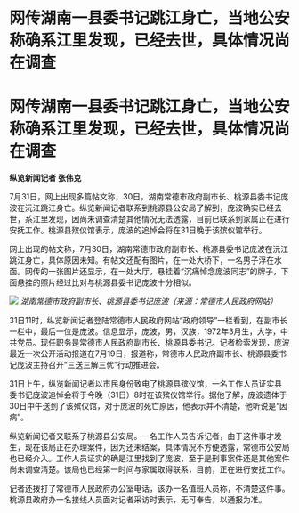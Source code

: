 # 网传湖南一县委书记跳江身亡，当地公安称确系江里发现，已经去世，具体情况尚在调查

# 网传湖南一县委书记跳江身亡，当地公安称确系江里发现，已经去世，具体情况尚在调查

**纵览新闻记者 张伟克**

7月31日，网上出现多篇帖文称，30日，湖南常德市政府副市长、桃源县委书记庞波在沅江跳江身亡。纵览新闻记者联系到桃源县公安局了解到，庞波确实已经去世，系江里发现，因尚未调查清楚其他情况无法透露，目前已联系到家属正在进行安抚工作。桃源县殡仪馆表示，庞波的追悼会将在31日晚于该殡仪馆举行。

网上出现的帖文称，7月30日，湖南常德市政府副市长、桃源县委书记庞波在沅江跳江身亡，具体原因未知。有帖文还配有图片，在一处大桥下，一名男子浮在水面。网传的一张图片还显示，在一处大厅，悬挂着“沉痛悼念庞波同志”的牌子，下面悬挂的照片经过比对与桃源县委书记庞波十分相似。

![](https://inews.gtimg.com/om_bt/OBEJlhjiIk539uZgAVY00odoQn8Y_T_m8oSlZUwUAHT5sAA/1000)
_湖南常德市政府副市长、桃源县委书记庞波（来源：常德市人民政府网站）_

31日11时，纵览新闻记者登陆常德市人民政府网站“政府领导”一栏看到，在副市长一栏中，最后一位是庞波。信息显示，庞波，男，汉族，1972年3月生，大学，中共党员。现任职务是常德市人民政府副市长、桃源县委书记。记者检索发现，庞波最近一次公开活动报道在7月19日，报道称，常德市人民政府副市长、桃源县委书记庞波主持召开“三送三解三优”行动推进会。

31日上午，纵览新闻记者以市民身份致电了桃源县殡仪馆，一名工作人员证实县委书记庞波追悼会将于今晚（31日）8时在该殡仪馆举行。据他了解，庞波遗体于30日中午送到了该殡仪馆，对于庞波的死亡原因，他表示并不清楚，他听说是“因病”。

纵览新闻记者又联系了桃源县公安局。一名工作人员告诉记者，由于这件事才发生，现在该局正在办理案件，因为还未结案，具体情况不方便透露，常德市公安局也已经介入。工作人员证实的确是江里找到了庞波，至于是刑事案件还是其他案件尚未调查清楚。该局也已经第一时间与家属取得联系，目前，正在进行安抚工作。

记者还拨打了常德市人民政府办公室电话，该办一名值班人员称，不清楚这件事。桃源县政府办一名接线人员面对记者采访时表示，无可奉告，以通报为准。

